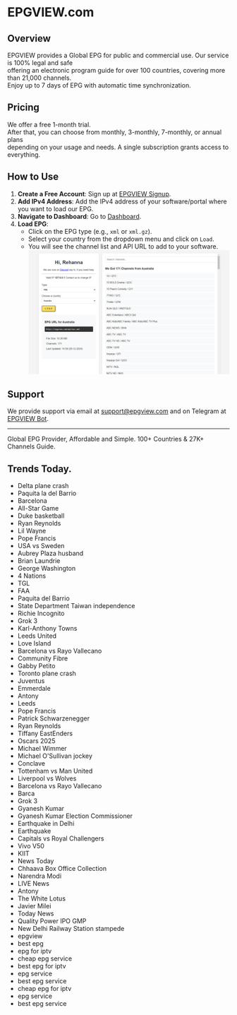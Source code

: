 # EPGVIEW.com



## Overview
EPGVIEW provides a Global EPG for public and commercial use. Our service is 100% legal and safe\
offering an electronic program guide for over 100 countries, covering more than 21,000 channels.\
Enjoy up to 7 days of EPG with automatic time synchronization.

## Pricing
We offer a free 1-month trial. \
After that, you can choose from monthly, 3-monthly, 7-monthly, or annual plans \
depending on your usage and needs. A single subscription grants access to everything.

## How to Use
1. **Create a Free Account**: Sign up at [EPGVIEW Signup](https://epgview.com/signup.php).
2. **Add IPv4 Address**: Add the IPv4 address of your software/portal where you want to load our EPG.
3. **Navigate to Dashboard**: Go to [Dashboard](https://epgview.com/dashboard.php).
4. **Load EPG**:
   - Click on the EPG type (e.g., `xml` or `xml.gz`).
   - Select your country from the dropdown menu and click on `Load`.
   - You will see the channel list and API URL to add to your software.
![EPGVIEW](img/dashboard.png)
## Support
We provide support via email at [support@epgview.com](mailto:support@epgview.com) and on Telegram at [EPGVIEW Bot](https://t.me/epgview_bot).

---

Global EPG Provider, Affordable and Simple. 100+ Countries & 27K+ Channels Guide.

## Trends Today.

- Delta plane crash
- Paquita la del Barrio
- Barcelona
- All-Star Game
- Duke basketball
- Ryan Reynolds
- Lil Wayne
- Pope Francis
- USA vs Sweden
- Aubrey Plaza husband
- Brian Laundrie
- George Washington
- 4 Nations
- TGL
- FAA
- Paquita del Barrio
- State Department Taiwan independence
- Richie Incognito
- Grok 3
- Karl-Anthony Towns
- Leeds United
- Love Island
- Barcelona vs Rayo Vallecano
- Community Fibre
- Gabby Petito
- Toronto plane crash
- Juventus
- Emmerdale
- Antony
- Leeds
- Pope Francis
- Patrick Schwarzenegger
- Ryan Reynolds
- Tiffany EastEnders
- Oscars 2025
- Michael Wimmer
- Michael O'Sullivan jockey
- Conclave
- Tottenham vs Man United
- Liverpool vs Wolves
- Barcelona vs Rayo Vallecano
- Barca
- Grok 3
- Gyanesh Kumar
- Gyanesh Kumar Election Commissioner
- Earthquake in Delhi
- Earthquake
- Capitals vs Royal Challengers
- Vivo V50
- KIIT
- News Today
- Chhaava Box Office Collection
- Narendra Modi
- LIVE News
- Antony
- The White Lotus
- Javier Milei
- Today News
- Quality Power IPO GMP
- New Delhi Railway Station stampede
- epgview
- best epg
- epg for iptv
- cheap epg service
- best epg for iptv
- epg service
- best epg service
- cheap epg for iptv
- epg service
- best epg service
